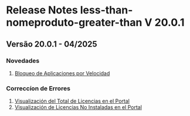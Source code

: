 # Release Notes less-than-nomeproduto-greater-than V 20.0.1

## **Versão 20.0.1 - 04/2025**


### **Novedades**

1. [Bloqueo de Aplicaciones por Velocidad](Bloqueo-De-Aplicaciones-Por-Velocidad.md)

### **Correccíon de Errores**

1. [Visualización del Total de Licencias en el Portal](Visualización-Del-Total-De-Licencias-En-El-Portal.md)
2. [Visualización de Licencias No Instaladas en el Portal](Visualización-De-Licencias-No-Instaladas-En-El-Portal.md)
